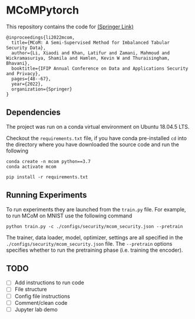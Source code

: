 # MCoMPytorch

This repository contains the code for [(Springer Link)](https://link.springer.com/chapter/10.1007/978-3-031-10684-2_4) 

```
@inproceedings{li2022mcom,
  title={MCoM: A Semi-Supervised Method for Imbalanced Tabular Security Data},
  author={Li, Xiaodi and Khan, Latifur and Zamani, Mahmoud and Wickramasuriya, Shamila and Hamlen, Kevin W and Thuraisingham, Bhavani},
  booktitle={IFIP Annual Conference on Data and Applications Security and Privacy},
  pages={48--67},
  year={2022},
  organization={Springer}
}
```


## Dependencies

The project was run on a conda virtual environment on Ubuntu 18.04.5 LTS.

Checkout the `requirements.txt` file, if you have conda pre-installed `cd` into the directory where you have downloaded the source code and run the following

```
conda create -n mcom python==3.7
conda activate mcom

pip install -r requirements.txt
```

## Running Experiments

To run experiments they are launched from the `train.py` file.  For example, to run MCoM on MNIST use the following command

`python train.py -c ./configs/security/mcom_security.json --pretrain`

The trainer, data loader, model, optimizer, settings are all specified in the `./configs/security/mcom_security.json` file. 
The `--pretrain` options specifies whether to run the pretraining phase (i.e. training the encoder).


## TODO

- [ ] Add instructions to run code
- [ ] File structure
- [ ] Config file instructions
- [ ] Comment/clean code
- [ ] Jupyter lab demo
